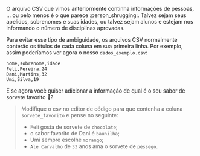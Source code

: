 O arquivo CSV que vimos anteriormente continha informações de pessoas, ... ou pelo menos é o que parece :person_shrugging:. Talvez sejam seus apelidos, sobrenomes e suas idades, ou talvez sejam alunos e estejam nos informando o número de disciplinas aprovadas.

Para evitar esse tipo de ambiguidade, os arquivos CSV normalmente conterão os títulos de cada coluna em sua primeira linha. Por exemplo, assim poderíamos ver agora o nosso `dados_exemplo.csv`:



```csv
nome,sobrenome,idade
Feli,Pereira,24
Dani,Martins,32
Umi,Silva,19
```

E se agora você quiser adicionar a informação de qual é o seu sabor de sorvete favorito :ice_cream:?

> Modifique o csv no editor de código para que contenha a coluna `sorvete_favorito` e pense no seguinte:
>
> * Feli gosta de sorvete de `chocolate`;
> * o sabor favorito de Dani é `baunilha`;
> * Umi sempre escolhe `morango`;
> * `Ale Carvalho` de `33` anos ama o sorvete de `pêssego`.

